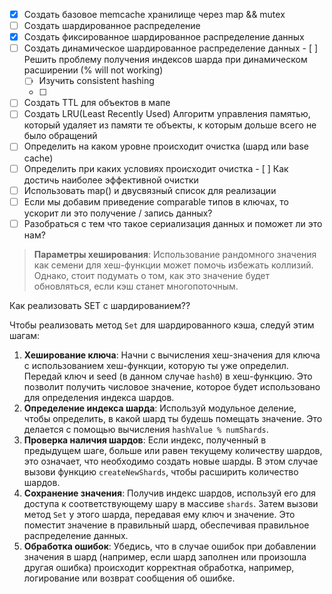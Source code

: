 - [X]  Создать базовое memcache хранилище через map && mutex
- [ ]  Создать шардированное распределение
  - [X]  Создать фиксированное шардированное распределение данных
  - [ ]  Создать динамическое шардированное распределение данных
    - [ ]  Решить проблему получения индексов шарда при динамическом расширении (% will not working)
      - [ ]  Изучить consistent hashing
      - [ ]
- [ ]  Создать TTL для объектов в мапе
- [ ]  Создать LRU(Least Recently Used)
  Алгоритм управления памятью, который удаляет из памяти те объекты, к которым дольше всего не было обращений
  - [ ]  Определить на каком уровне происходит очистка (шард или base cache)
  - [ ]  Определить при каких условиях происходит очистка
    - [ ]  Как достичь наиболее эффективной очистки
  - [ ]  Использовать map() и двусвязный список для реализации
- [ ]  Если мы добавим приведение comparable типов в ключах, то ускорит ли это получение / запись данных?
- [ ]  Разобраться с тем что такое сериализация данных и поможет ли это нам?

> **Параметры хеширования**: Использование рандомного значения как семени для хеш-функции может помочь избежать коллизий. Однако, стоит подумать о том, как это значение будет обновляться, если кэш станет многопоточным.

Как реализовать SET с шардированием??

Чтобы реализовать метод `Set` для шардированного кэша, следуй этим шагам:

1. **Хеширование ключа**: Начни с вычисления хеш-значения для ключа с использованием хеш-функции, которую ты уже определил. Передай ключ и seed (в данном случае `hash0`) в хеш-функцию. Это позволит получить числовое значение, которое будет использовано для определения индекса шардов.
2. **Определение индекса шарда**: Используй модульное деление, чтобы определить, в какой шард ты будешь помещать значение. Это делается с помощью вычисления `hashValue % numShards`.
3. **Проверка наличия шардов**: Если индекс, полученный в предыдущем шаге, больше или равен текущему количеству шардов, это означает, что необходимо создать новые шарды. В этом случае вызови функцию `createNewShards`, чтобы расширить количество шардов.
4. **Сохранение значения**: Получив индекс шардов, используй его для доступа к соответствующему шару в массиве `shards`. Затем вызови метод `Set` у этого шарда, передавая ему ключ и значение. Это поместит значение в правильный шард, обеспечивая правильное распределение данных.
5. **Обработка ошибок**: Убедись, что в случае ошибок при добавлении значения в шард (например, если шард заполнен или произошла другая ошибка) происходит корректная обработка, например, логирование или возврат сообщения об ошибке.
